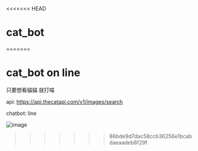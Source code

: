 <<<<<<< HEAD
# cat_bot
=======
# cat_bot on line
只要想看貓貓 就打喵


api: https://api.thecatapi.com/v1/images/search

chatbot: line

![image](./readme_gif/catdogbot.gif)

>>>>>>> 86bde9d7dac58ccb36256e1bcabdaeaadeb8f29f
